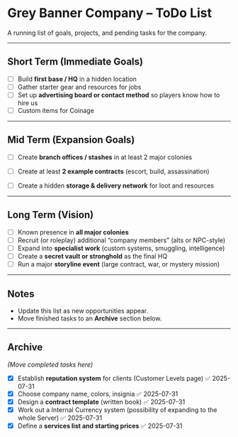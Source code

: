 # Grey Banner Company – ToDo List

A running list of goals, projects, and pending tasks for the company.

---

## Short Term (Immediate Goals)

- [ ] Build **first base / HQ** in a hidden location
- [ ] Gather starter gear and resources for jobs
- [ ] Set up **advertising board or contact method** so players know how to hire us
- [ ] Custom items for Coinage

---

## Mid Term (Expansion Goals)

- [ ] Create **branch offices / stashes** in at least 2 major colonies
- [ ] Create at least **2 example contracts** (escort, build, assassination)
- [ ] Create a hidden **storage & delivery network** for loot and resources


---

## Long Term (Vision)

- [ ] Known presence in **all major colonies**
- [ ] Recruit (or roleplay) additional “company members” (alts or NPC-style)
- [ ] Expand into **specialist work** (custom systems, smuggling, intelligence)
- [ ] Create a **secret vault or stronghold** as the final HQ
- [ ] Run a major **storyline event** (large contract, war, or mystery mission)

---

## Notes

- Update this list as new opportunities appear.
- Move finished tasks to an **Archive** section below.

---

## Archive

*(Move completed tasks here)*
- [x] Establish **reputation system** for clients (Customer Levels page) ✅ 2025-07-31
- [x] Choose company name, colors, insignia ✅ 2025-07-31
- [x] Design a **contract template** (written book) ✅ 2025-07-31
- [x] Work out a Internal Currency system (possibility of expanding to the whole Server) ✅ 2025-07-31
- [x] Define a **services list and starting prices** ✅ 2025-07-31